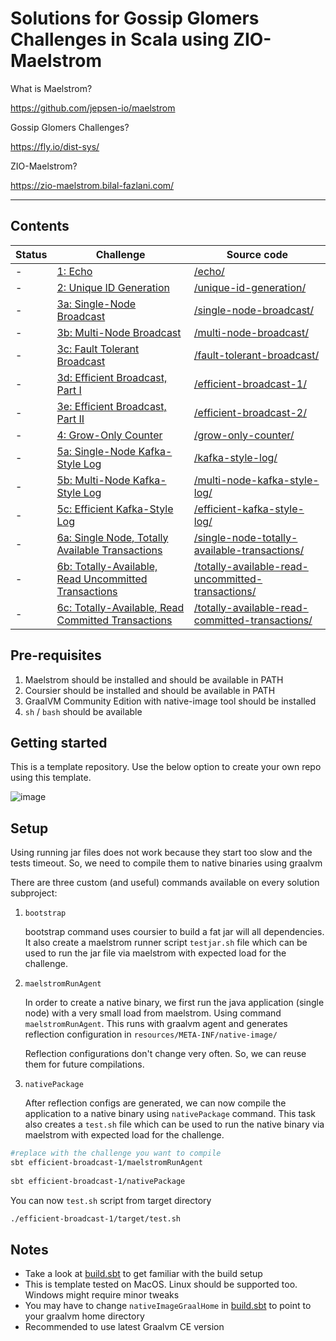 # Solutions for Gossip Glomers Challenges in Scala using ZIO-Maelstrom

What is Maelstrom?

https://github.com/jepsen-io/maelstrom

Gossip Glomers Challenges?

https://fly.io/dist-sys/

ZIO-Maelstrom?

https://zio-maelstrom.bilal-fazlani.com/

---

## Contents

| Status | Challenge                                                                           | Source code                                                                                                                         |
| ------ | ----------------------------------------------------------------------------------- | ----------------------------------------------------------------------------------------------------------------------------------- |
| -      | [1: Echo](https://fly.io/dist-sys/1/)                                               | [/echo/](/echo/src/main/scala/gossipGlomers/)                                                                                       |
| -      | [2: Unique ID Generation](https://fly.io/dist-sys/2/)                               | [/unique-id-generation/](/unique-id-generation/src/main/scala/gossipGlomers/)                                                       |
| -      | [3a: Single-Node Broadcast](https://fly.io/dist-sys/3a/)                            | [/single-node-broadcast/](/single-node-broadcast/src/main/scala/gossipGlomers/)                                                     |
| -      | [3b: Multi-Node Broadcast](https://fly.io/dist-sys/3b/)                             | [/multi-node-broadcast/](/multi-node-broadcast/src/main/scala/gossipGlomers/)                                                       |
| -      | [3c: Fault Tolerant Broadcast](https://fly.io/dist-sys/3c/)                         | [/fault-tolerant-broadcast/](/fault-tolerant-broadcast/src/main/scala/gossipGlomers/)                                               |
| -      | [3d: Efficient Broadcast, Part I](https://fly.io/dist-sys/3d/)                      | [/efficient-broadcast-1/](/efficient-broadcast-1/src/main/scala/gossipGlomers/)                                                     |
| -      | [3e: Efficient Broadcast, Part II](https://fly.io/dist-sys/3e/)                     | [/efficient-broadcast-2/](/efficient-broadcast-2/src/main/scala/gossipGlomers/)                                                     |
| -      | [4: Grow-Only Counter](https://fly.io/dist-sys/4/)                                  | [/grow-only-counter/](/grow-only-counter/src/main/scala/gossipGlomers/)                                                             |
| -      | [5a: Single-Node Kafka-Style Log](https://fly.io/dist-sys/5a/)                      | [/kafka-style-log/](/kafka-style-log/src/main/scala/gossipGlomers/)                                                                 |
| -      | [5b: Multi-Node Kafka-Style Log](https://fly.io/dist-sys/5b/)                       | [/multi-node-kafka-style-log/](/multi-node-kafka-style-log/src/main/scala/gossipGlomers/)                                           |
| -      | [5c: Efficient Kafka-Style Log](https://fly.io/dist-sys/5c/)                        | [/efficient-kafka-style-log/](/efficient-kafka-style-log/src/main/scala/gossipGlomers/)                                             |
| -      | [6a: Single Node, Totally Available Transactions](https://fly.io/dist-sys/6a/)      | [/single-node-totally-available-transactions/](/single-node-totally-available-transactions/src/main/scala/gossipGlomers/)           |
| -      | [6b: Totally-Available, Read Uncommitted Transactions](https://fly.io/dist-sys/6b/) | [/totally-available-read-uncommitted-transactions/](/totally-available-read-uncommitted-transactions/src/main/scala/gossipGlomers/) |
| -      | [6c: Totally-Available, Read Committed Transactions](https://fly.io/dist-sys/6c/)   | [/totally-available-read-committed-transactions/](/totally-available-read-committed-transactions/src/main/scala/gossipGlomers/)     |

## Pre-requisites

1. Maelstrom should be installed and should be available in PATH
2. Coursier should be installed and should be available in PATH
3. GraalVM Community Edition with native-image tool should be installed
4. `sh` / `bash` should be available

## Getting started

This is a template repository. Use the below option to create your own repo using this template.

![image](https://github.com/bilal-fazlani/gossip-glomers-scala-template/assets/3396271/7b419e92-24d1-4984-9171-0093fe94fcb8)

## Setup

Using running jar files does not work because they start too slow and the tests timeout. 
So, we need to compile them to native binaries using graalvm

There are three custom (and useful) commands available on every solution subproject:

1. `bootstrap`

    bootstrap command uses coursier to build a fat jar will all dependencies. It also create a maelstrom runner script `testjar.sh` file which can be used to run the jar file via maelstrom with expected load for the challenge.
   
3. `maelstromRunAgent`

    In order to create a native binary, we first run the java application (single node) with a very small load from maelstrom. Using command `maelstromRunAgent`.
    This runs with graalvm agent and generates reflection configuration in `resources/META-INF/native-image/`

    Reflection configurations don't change very often. So, we can reuse them for future compilations.

4. `nativePackage`

    After reflection configs are generated, we can now compile the application to a native binary using `nativePackage` command. This task also creates a `test.sh` file which can be used to run the native binary via maelstrom with expected load for the challenge.

```bash
#replace with the challenge you want to compile
sbt efficient-broadcast-1/maelstromRunAgent
 
sbt efficient-broadcast-1/nativePackage
```

You can now `test.sh` script from target directory

```bash
./efficient-broadcast-1/target/test.sh
```

## Notes

- Take a look at [build.sbt](build.sbt) to get familiar with the build setup
- This is template tested on MacOS. Linux should be supported too. Windows might require minor tweaks
- You may have to change `nativeImageGraalHome` in [build.sbt](build.sbt) to point to your graalvm home directory
- Recommended to use latest Graalvm CE version
